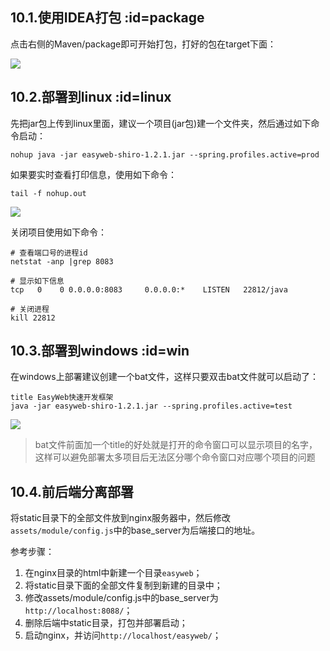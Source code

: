 ﻿## 10.1.使用IDEA打包    :id=package
点击右侧的Maven/package即可开始打包，打好的包在target下面：

![](https://s2.ax1x.com/2019/08/31/mzrIZn.png)


## 10.2.部署到linux   :id=linux
先把jar包上传到linux里面，建议一个项目(jar包)建一个文件夹，然后通过如下命令启动：

```
nohup java -jar easyweb-shiro-1.2.1.jar --spring.profiles.active=prod
```

如果要实时查看打印信息，使用如下命令：

```
tail -f nohup.out
```

![](https://s2.ax1x.com/2019/11/06/MPG4Tf.png)

关闭项目使用如下命令：
```
# 查看端口号的进程id
netstat -anp |grep 8083

# 显示如下信息
tcp   0    0 0.0.0.0:8083     0.0.0.0:*    LISTEN   22812/java  

# 关闭进程
kill 22812
```


## 10.3.部署到windows   :id=win

在windows上部署建议创建一个bat文件，这样只要双击bat文件就可以启动了：

```
title EasyWeb快速开发框架
java -jar easyweb-shiro-1.2.1.jar --spring.profiles.active=test
```

![](https://s2.ax1x.com/2019/08/31/mz2Va9.png)

> bat文件前面加一个title的好处就是打开的命令窗口可以显示项目的名字，
> 这样可以避免部署太多项目后无法区分哪个命令窗口对应哪个项目的问题


## 10.4.前后端分离部署

将static目录下的全部文件放到nginx服务器中，然后修改`assets/module/config.js`中的base_server为后端接口的地址。

参考步骤：
1. 在nginx目录的html中新建一个目录`easyweb`；
2. 将static目录下面的全部文件复制到新建的目录中；
3. 修改assets/module/config.js中的base_server为`http://localhost:8088/`；
4. 删除后端中static目录，打包并部署启动；
5. 启动nginx，并访问`http://localhost/easyweb/`；

